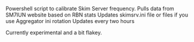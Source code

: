 Powershell script to calibrate Skim Server frequency.
Pulls data from SM7IUN website based on RBN stats
Updates skimsrv.ini file or files if you use Aggregator ini rotation
Updates every two hours 

Currently experimental and a bit flakey.

